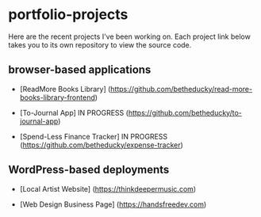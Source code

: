 # portfolio-projects
Here are the recent projects I've been working on. Each project link below takes you to its own repository to view the source code.

## browser-based applications

- [ReadMore Books Library] (https://github.com/betheducky/read-more-books-library-frontend)

- [To-Journal App] IN PROGRESS (https://github.com/betheducky/to-journal-app)

- [Spend-Less Finance Tracker] IN PROGRESS (https://github.com/betheducky/expense-tracker)

## WordPress-based deployments

- [Local Artist Website] (https://thinkdeepermusic.com)

- [Web Design Business Page] (https://handsfreedev.com)

